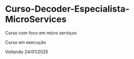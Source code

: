 # Curso-Decoder-Especialista-MicroServices
Curso com foco em micro serviços

Curso em execução

Voltando 24/01/2025
